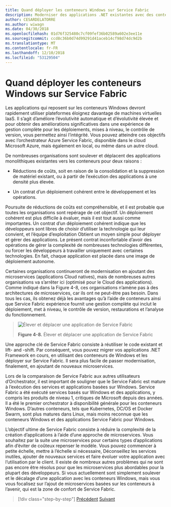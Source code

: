 ```yaml
---
title: Quand déployer les conteneurs Windows sur Service Fabric
description: Moderniser des applications .NET existantes avec des conteneurs de Cloud Azure et Windows | Quand déployer les conteneurs Windows sur Service Fabric
author: CESARDELATORRE
ms.author: wiwagn
ms.date: 04/30/2018
ms.openlocfilehash: 01d76f325480c7cf09fef36b02589a602e3ee11e
ms.sourcegitcommit: ccd8c36b0d74d99291d41aceb14cf98d74dc9d2b
ms.translationtype: MT
ms.contentlocale: fr-FR
ms.lasthandoff: 12/10/2018
ms.locfileid: "53129504"
---
```

# <a name="when-to-deploy-windows-containers-to-service-fabric"></a>Quand déployer les conteneurs Windows sur Service Fabric

Les applications qui reposent sur les conteneurs Windows devront rapidement utiliser plateformes éloignez davantage de machines virtuelles IaaS. Il s’agit d’améliore l’évolutivité automatique et d’évolutivité élevée et pour obtenir des améliorations significatives dans une expérience de gestion complète pour les déploiements, mises à niveau, le contrôle de version, vous permettez ainsi l’intégrité. Vous pouvez atteindre ces objectifs avec l’orchestrateur Azure Service Fabric, disponible dans le cloud Microsoft Azure, mais également en local, ou même dans un autre cloud.

De nombreuses organisations sont soulever et déplacent des applications monolithiques existantes vers les conteneurs pour deux raisons :

-   Réductions de coûts, soit en raison de la consolidation et la suppression de matériel existant, ou à partir de l’exécution des applications à une densité plus élevée.

-   Un contrat d’un déploiement cohérent entre le développement et les opérations.

Poursuite de réductions de coûts est compréhensible, et il est probable que toutes les organisations sont repérage de cet objectif. Un déploiement cohérent est plus difficile à évaluer, mais il est tout aussi comme importantes. Un contrat d’un déploiement cohérent indique que les développeurs sont libres de choisir d’utiliser la technologie qui leur convient, et l’équipe d’exploitation Obtient un moyen simple pour déployer et gérer des applications. Le présent contrat inconfortable d’avoir des opérations de gérer la complexité de nombreuses technologies différentes, ou forcer les développeurs à travailler uniquement avec certaines technologies. En fait, chaque application est placée dans une image de déploiement autonome.

Certaines organisations continueront de modernisation en ajoutant des microservices (applications Cloud natives), mais de nombreuses autres organisations va s’arrêter ici (optimisé pour le Cloud des applications). Comme indiqué dans la Figure 4-8, ces organisations n’amène pas à des architectures de microservices, car ils ont ne peut-être pas besoin. Dans tous les cas, ils obtenez déjà les avantages qu’à l’aide de conteneurs ainsi que Service Fabric expérience fournit une gestion complète qui inclut le déploiement, met à niveau, le contrôle de version, restaurations et l’analyse du fonctionnement.

> ![Élever et déplacer une application de Service Fabric](./media/image8.png)
>
> **Figure 4-8.** Élever et déplacer une application de Service Fabric

Une approche clé de Service Fabric consiste à réutiliser le code existant et lift- and -shift. Par conséquent, vous pouvez migrer vos applications .NET Framework en cours, en utilisant des conteneurs de Windows et les déployer sur Service Fabric. Il sera plus facile de passer modernisation, finalement, en ajoutant de nouveaux microservices.

Lors de la comparaison de Service Fabric aux autres utilisateurs d’Orchestrator, il est important de souligner que le Service Fabric est mature à l’exécution des services et applications basées sur Windows. Service Fabric a été exécuté services basés sur Windows et des applications, y compris les produits de niveau 1, critiques de Microsoft depuis des années. Il a été le premier orchestrator à disponibilité générale pour les conteneurs Windows. D’autres conteneurs, tels que Kubernetes, DC/OS et Docker Swarm, sont plus matures dans Linux, mais moins reconnue que les conteneurs Windows et des applications Service Fabric pour Windows.

L’objectif ultime de Service Fabric consiste à réduire la complexité de la création d’applications à l’aide d’une approche de microservices. Vous souhaitez par la suite une microservices pour certains types d’applications afin d’éviter de coûteux repenser le modèle. Vous pouvez commencer à petite échelle, mettre à l’échelle si nécessaire, Déconseillez les services inutiles, ajouter de nouveaux services et faire évoluer votre application avec l’utilisation par le client. Il existe de nombreux autres problèmes qui ne sont pas encore être résolus pour que les microservices plus abordables pour la plupart des développeurs. Si vous actuellement sont simplement soulever et le décalage d’une application avec les conteneurs Windows, mais vous vous focalisez sur l’ajout de microservices basées sur les conteneurs à l’avenir, qui est la zone de confort de Service Fabric.

>[!div class="step-by-step"]
>[Précédent](when-to-deploy-windows-containers-to-azure-vms-iaas-cloud.md)
>[Suivant](when-to-deploy-windows-containers-to-azure-container-service-kubernetes.md)